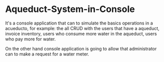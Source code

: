 # Aqueduct-System-in-Console
It's a console application that can to simulate the basics operations in a acueducto, for example:
the all CRUD with the users that have a aqueduct, invoice inventory, users who consume more water in the aqueduct, users who pay more for water.

On the other hand console application is going to allow that administrator can to make a request for a water meter.
